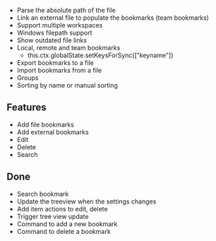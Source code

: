 - Parse the absolute path of the file
- Link an external file to populate the bookmarks (team bookmarks)
- Support multiple workspaces
- Windows filepath support
- Show outdated file links
- Local, remote and team bookmarks
  - this.ctx.globalState.setKeysForSync(["keyname"])
- Export bookmarks to a file
- Import bookmarks from a file
- Groups
- Sorting by name or manual sorting

## Features

- Add file bookmarks
- Add external bookmarks
- Edit
- Delete
- Search

## Done

- Search bookmark
- Update the treeview when the settings changes
- Add item actions to edit, delete
- Trigger tree view update
- Command to add a new bookmark
- Command to delete a bookmark